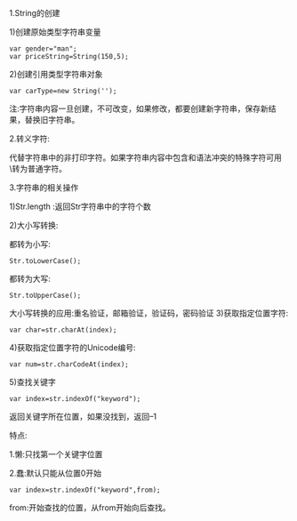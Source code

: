 1.String的创建

1)创建原始类型字符串变量

    var gender="man";
    var priceString=String(150,5);

2)创建引用类型字符串对象

    var carType=new String('');
    
注:字符串内容一旦创建，不可改变，如果修改，都要创建新字符串，保存新结果，替换旧字符串。

2.转义字符:

代替字符串中的非打印字符。如果字符串内容中包含和语法冲突的特殊字符可用\转为普通字符。

3.字符串的相关操作

1)Str.length :返回Str字符串中的字符个数

2)大小写转换:

都转为小写:

    Str.toLowerCase();
    
都转为大写:

    Str.toUpperCase();
    
大小写转换的应用:重名验证，邮箱验证，验证码，密码验证 3)获取指定位置字符:

    var char=str.charAt(index);
    
4)获取指定位置字符的Unicode编号: 

    var num=str.charCodeAt(index);
    
5)查找关键字 

    var index=str.indexOf("keyword");
    
返回关键字所在位置，如果没找到，返回–1

特点:

1.懒:只找第一个关键字位置

2.蠢:默认只能从位置0开始 

	var index=str.indexOf("keyword",from);
	
from:开始查找的位置，从from开始向后查找。
